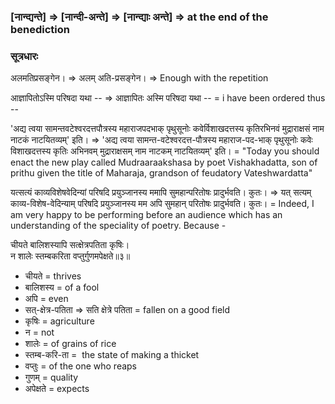 ### \[नान्द्यन्ते\] => \[नान्दी-अन्ते\] => \[नान्द्याः अन्ते\] => at the end of the benediction

### सूत्रधारः

अलमतिप्रसङ्गेन। => अलम् अति-प्रसङ्गेन। => Enough with the repetition

आज्ञापितोऽस्मि परिषदा यथा -- => आज्ञापितः अस्मि परिषदा यथा -- = i have been ordered thus --

'अद्य त्वया सामन्तवटेश्वरदत्तपौत्रस्य महाराजपदभाक् पृथुसूनोः कवेर्विशाखदत्तस्य कृतिरभिनवं मुद्राराक्षसं नाम नाटकं नाटयितव्यम्' इति। => 'अद्य त्वया सामन्त-वटेश्वरदत्त-पौत्रस्य महाराज-पद-भाक् पृथुसूनोः कवेः विशाखदत्तस्य कृतिः अभिनवम् मुद्राराक्षसम् नाम नाटकम् नाटयितव्यम्' इति। = "Today you should enact the new play called Mudraaraakshasa by poet Vishakhadatta, son of prithu given the title of Maharaja, grandson of feudatory Vateshwardatta"

यत्सत्यं काव्यविशेषवेदिन्यां परिषदि प्रयुञ्जानस्य ममापि सुमहान्परितोषः प्रादुर्भवति। कुतः। => यत् सत्यम् काव्य-विशेष-वेदिन्याम् परिषदि प्रयुञ्जानस्य मम अपि सुमहान् परितोषः प्रादुर्भवति। कुतः। = Indeed, I am very happy to be performing before an audience which has an understanding of the speciality of poetry. Because -

चीयते बालिशस्यापि सत्क्षेत्रपतिता कृषिः।  
न शालेः स्तम्बकरिता वप्तुर्गुणमपेक्षते॥३॥ 

*   चीयते = thrives
*   बालिशस्य = of a fool
*   अपि = even
*   सत्-क्षेत्र-पतिता => सति क्षेत्रे पतिता = fallen on a good field 
*   कृषिः = agriculture
*   न = not
*   शालेः = of grains of rice
*   स्तम्ब-करि-ता =  the state of making a thicket
*   वप्तुः = of the one who reaps
*   गुणम् = quality
*   अपेक्षते = expects